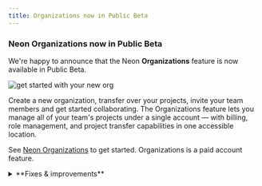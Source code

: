 ```yaml
---
title: Organizations now in Public Beta
---
```


### Neon Organizations now in Public Beta

We're happy to announce that the Neon **Organizations** feature is now available in Public Beta.

![get started with your new org](/docs/manage/org_projects.png)

Create a new organization, transfer over your projects, invite your team members and get started collaborating. The Organizations feature lets you manage all of your team's projects under a single account — with billing, role management, and project transfer capabilities in one accessible location.

See [Neon Organizations](/docs/manage/organizations) to get started. Organizations is a paid account feature.

<details>
<summary>**Fixes & improvements**</summary>

- We added a **Protect** button to the default branch **Overview** page to make it easier to enable branch protection. The [Protected Branches](/docs/guides/protected-branches) feature is available with the Neon [Scale](/docs/introduction/plans#scale) and [Business](/docs/introduction/plans#business) plans.
  ![Protect button](/docs/relnotes/protect_button.png 'no-border')
- The **Created by** column on the **Branches** page in the Neon Console now displays the creation source for branches created via GitHub or the [Neon Vercel Integration](/docs/guides/vercel#add-the-neon-vercel-integration). Hovering over the creation source will trigger a pop-up that provides links to an associated preview, repository, or code branch, where applicable.
  ![Branch created by column](/docs/relnotes/branch_created_by_column.png 'no-border')
- Starting next week, we will start enforcing a limit of 500 roles and 500 databases per branch. If you have any concerns about these new limits, please reach out to the Neon Support team. Previously, these limits were recommended but not enforced.
- We now support self-serve account deletion should you need to remove your Neon account for any reason. See [Delete your account](/docs/manage/accounts#delete-your-account) for details.

</details>
